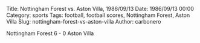 Title: Nottingham Forest vs. Aston Villa, 1986/09/13
Date: 1986/09/13 00:00
Category: sports
Tags: football, football scores, Nottingham Forest, Aston Villa
Slug: nottingham-forest-vs-aston-villa
Author: carbonero


Nottingham Forest 6 - 0 Aston Villa
